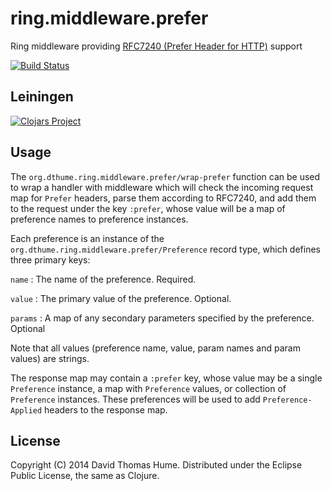 # ring.middleware.prefer

Ring middleware providing
[RFC7240 (Prefer Header for HTTP)](http://tools.ietf.org/html/rfc7240) support

[![Build Status](https://travis-ci.org/dthume/ring.middleware.prefer.svg?branch=master)](https://travis-ci.org/dthume/ring.middleware.prefer)

## Leiningen

[![Clojars Project](http://clojars.org/org.dthume/ring.middleware.prefer/latest-version.svg)](http://clojars.org/org.dthume/ring.middleware.prefer)

## Usage

The `org.dthume.ring.middleware.prefer/wrap-prefer` function can be used to
wrap a handler with middleware which will check the incoming request map for
`Prefer` headers, parse them according to RFC7240, and add them to the request
under the key `:prefer`, whose value will be a map of preference names to
preference instances.

Each preference is an instance of the
`org.dthume.ring.middleware.prefer/Preference` record type, which defines three
primary keys:

`name`
: The name of the preference. Required.

`value`
: The primary value of the preference. Optional.

`params`
: A map of any secondary parameters specified by the preference. Optional

Note that all values (preference name, value, param names and param values) are
strings.

The response map may contain a `:prefer` key, whose value may be a single
`Preference` instance, a map with `Preference` values, or collection of
`Preference` instances. These preferences will be used to add
`Preference-Applied` headers to the response map.

## License

Copyright (C) 2014 David Thomas Hume.
Distributed under the Eclipse Public License, the same as Clojure.